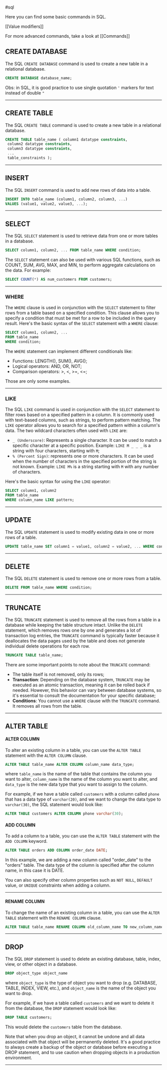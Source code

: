 #sql

Here you can find some basic commands in SQL.

[[Value modifiers]]

For more advanced commands, take a look at [[Commands]]

## CREATE DATABASE

The SQL `CREATE DATABASE` command is used to create a new table in a relational database.

```SQL
CREATE DATABASE database_name;
```

Obs: in SQL, it is good practice to use single quotation `'` markers for text instead of double `"`

----------------------

## CREATE TABLE

The SQL `CREATE TABLE` command is used to create a new table in a relational database. 

```sql
CREATE TABLE table_name ( column1 datatype constraints, 
 column2 datatype constraints, 
 column3 datatype constraints, 
 ... 
 table_constraints );
```

----------------------

## INSERT

The SQL `INSERT` command is used to add new rows of data into a table. 

```sql
INSERT INTO table_name (column1, column2, column3, ...) 
VALUES (value1, value2, value3, ...);
```

----------------
## SELECT

The SQL `SELECT` statement is used to retrieve data from one or more tables in a database.

```sql
SELECT column1, column2, ... FROM table_name WHERE condition;
```

The `SELECT` statement can also be used with various SQL functions, such as COUNT, SUM, AVG, MAX, and MIN, to perform aggregate calculations on the data. For example:

```sql
SELECT COUNT(*) AS num_customers FROM customers;
```

--------------
### WHERE

The `WHERE` clause is used in conjunction with the `SELECT` statement to filter rows from a table based on a specified condition. This clause allows you to specify a condition that must be met for a row to be included in the query result. Here's the basic syntax of the `SELECT` statement with a `WHERE` clause:

```SQL
SELECT column1, column2, ... 
FROM table_name 
WHERE condition;
```

The `WHERE` statement can implement different conditionals like:

- Functions: LENGTH(), SUM(), AVG();
- Logical operators: AND, OR, NOT;
- Comparison operators: >, <, >=, <=;

Those are only some examples.

-----------------------------
### LIKE

The SQL `LIKE` command is used in conjunction with the `SELECT` statement to filter rows based on a specified pattern in a column. It is commonly used with text-based columns, such as strings, to perform pattern matching. The `LIKE` operator allows you to search for a specified pattern within a column's data. The two wildcard characters often used with `LIKE` are:

- `_ (Underscore)`: Represents a single character. It can be used to match a specific character at a specific position. Example: `LIKE M _ _ _` is a string with four characters, starting with `M`;
- `% (Percent Sign)`: represents one or more characters. It can be used when the number of characters in the specified portion of the string is not known. Example: `LIKE M%` is a string starting with `M` with any number of characters.

Here's the basic syntax for using the `LIKE` operator:

```SQL
SELECT column1, column2 
FROM table_name 
WHERE column_name LIKE pattern;
```

--------------------
## UPDATE

The SQL `UPDATE` statement is used to modify existing data in one or more rows of a table.

```sql
UPDATE table_name SET column1 = value1, column2 = value2, ... WHERE condition;
```

--------------

## DELETE

The SQL `DELETE` statement is used to remove one or more rows from a table.

```sql
DELETE FROM table_name WHERE condition;
```

--------------

## TRUNCATE

The SQL `TRUNCATE` statement is used to remove all the rows from a table in a database while keeping the table structure intact. Unlike the `DELETE` statement, which removes rows one by one and generates a lot of transaction log entries, the `TRUNCATE` command is typically faster because it deallocates the data pages used by the table and does not generate individual delete operations for each row.

```SQL
TRUNCATE TABLE table_name;
```

There are some important points to note about the `TRUNCATE` command:

- The table itself is not removed, only its rows;
- **Transaction**: Depending on the database system, `TRUNCATE` may be executed as an atomic transaction, meaning it can be rolled back if needed. However, this behavior can vary between database systems, so it's essential to consult the documentation for your specific database;
- **Conditions**: You cannot use a `WHERE` clause with the `TRUNCATE` command. It removes all rows from the table.

-------------------------

## ALTER TABLE

#### ALTER COLUMN

To alter an existing column in a table, you can use the `ALTER TABLE` statement with the `ALTER COLUMN` clause.

```sql
ALTER TABLE table_name ALTER COLUMN column_name data_type;
```

where `table_name` is the name of the table that contains the column you want to alter, `column_name` is the name of the column you want to alter, and `data_type` is the new data type that you want to assign to the column.

For example, if we have a table called `customers` with a column called `phone` that has a data type of `varchar(20)`, and we want to change the data type to `varchar(30)`, the SQL statement would look like:

```sql
ALTER TABLE customers ALTER COLUMN phone varchar(30);
```

#### ADD COLUMN

To add a column to a table, you can use the `ALTER TABLE` statement with the `ADD COLUMN` keyword.

```SQL
ALTER TABLE orders ADD COLUMN order_date DATE;
```

In this example, we are adding a new column called "order_date" to the "orders" table. The data type of the column is specified after the column name, in this case it is DATE.

You can also specify other column properties such as `NOT NULL`, `DEFAULT` value, or `UNIQUE` constraints when adding a column.

----------------------

#### RENAME COLUMN

To change the name of an existing column in a table, you can use the `ALTER TABLE` statement with the `RENAME COLUMN` clause.

```sql
ALTER TABLE table_name RENAME COLUMN old_column_name TO new_column_name;
```

-------------------

## DROP

The SQL `DROP` statement is used to delete an existing database, table, index, view, or other object in a database.

```sql
DROP object_type object_name
```

where `object_type` is the type of object you want to drop (e.g. DATABASE, TABLE, INDEX, VIEW, etc.), and `object_name` is the name of the object you want to drop.

For example, if we have a table called `customers` and we want to delete it from the database, the `DROP` statement would look like:

```sql
DROP TABLE customers;
```

This would delete the `customers` table from the database.

Note that when you drop an object, it cannot be undone and all data associated with that object will be permanently deleted. It's a good practice to always create a backup of the object or database before executing a DROP statement, and to use caution when dropping objects in a production environment.

---------


